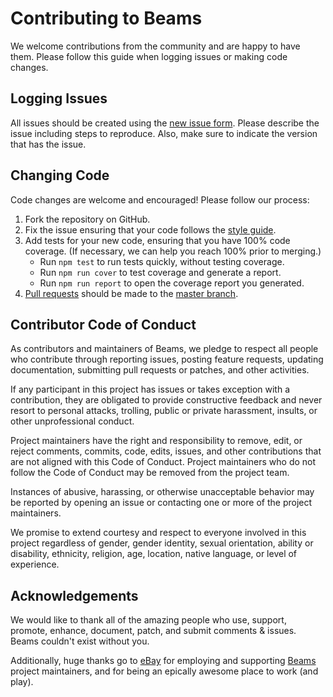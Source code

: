 # Contributing to Beams

We welcome contributions from the community and are happy to have them.
Please follow this guide when logging issues or making code changes.

## Logging Issues

All issues should be created using the
[new issue form](https://github.com/lighterio/beams/issues/new).
Please describe the issue including steps to reproduce. Also, make sure
to indicate the version that has the issue.

## Changing Code

Code changes are welcome and encouraged! Please follow our process:

1. Fork the repository on GitHub.
2. Fix the issue ensuring that your code follows the
   [style guide](http://lighter.io/style-guide).
3. Add tests for your new code, ensuring that you have 100% code coverage.
   (If necessary, we can help you reach 100% prior to merging.)
   * Run `npm test` to run tests quickly, without testing coverage.
   * Run `npm run cover` to test coverage and generate a report.
   * Run `npm run report` to open the coverage report you generated.
4. [Pull requests](http://help.github.com/send-pull-requests/) should be made
   to the [master branch](https://github.com/lighterio/beams/tree/master).

## Contributor Code of Conduct

As contributors and maintainers of Beams, we pledge to respect all
people who contribute through reporting issues, posting feature requests,
updating documentation, submitting pull requests or patches, and other
activities.

If any participant in this project has issues or takes exception with a
contribution, they are obligated to provide constructive feedback and never
resort to personal attacks, trolling, public or private harassment, insults, or
other unprofessional conduct.

Project maintainers have the right and responsibility to remove, edit, or
reject comments, commits, code, edits, issues, and other contributions
that are not aligned with this Code of Conduct. Project maintainers who do
not follow the Code of Conduct may be removed from the project team.

Instances of abusive, harassing, or otherwise unacceptable behavior may be
reported by opening an issue or contacting one or more of the project
maintainers.

We promise to extend courtesy and respect to everyone involved in this project
regardless of gender, gender identity, sexual orientation, ability or
disability, ethnicity, religion, age, location, native language, or level of
experience.

## Acknowledgements

We would like to thank all of the amazing people who use, support,
promote, enhance, document, patch, and submit comments & issues.
Beams couldn't exist without you.

Additionally, huge thanks go to [eBay](http://rover.ebay.com/rover/1/711-53200-19255-0/1?icep_ff3=9&pub=5575137484&toolid=10001&campid=5337778482&icep_uq=node.js&icep_sortBy=12&ipn=psmain&icep_vectorid=229466&kwid=902099&mtid=824&kw=lg) for employing
and supporting [Beams](http://lighter.io/beams) project maintainers,
and for being an epically awesome place to work (and play).
